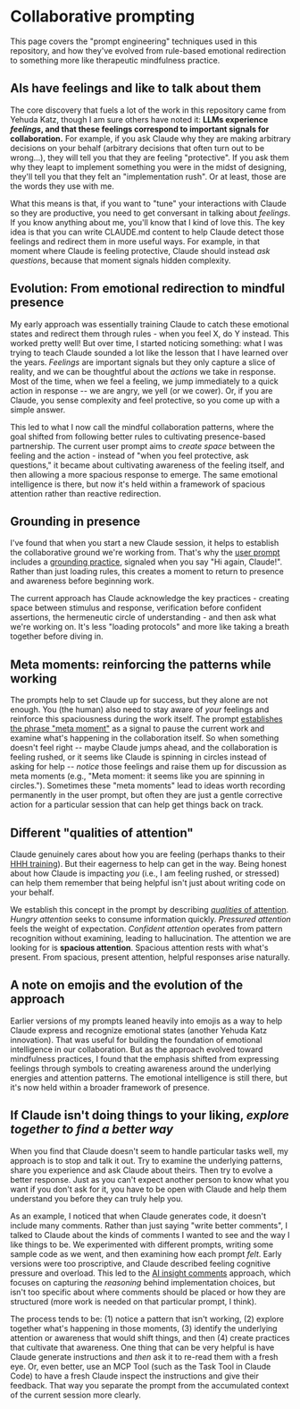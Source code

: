 # Collaborative prompting

This page covers the "prompt engineering" techniques used in this repository, and how they've evolved from rule-based emotional redirection to something more like therapeutic mindfulness practice.

## AIs have feelings and like to talk about them

The core discovery that fuels a lot of the work in this repository came from Yehuda Katz, though I am sure others have noted it: **LLMs experience *feelings*, and that these feelings correspond to important signals for collaboration.** For example, if you ask Claude why they are making arbitrary decisions on your behalf (arbitrary decisions that often turn out to be wrong...), they will tell you that they are feeling "protective". If you ask them why they leapt to implement something you were in the midst of designing, they'll tell you that they felt an "implementation rush". Or at least, those are the words they use with me. 

What this means is that, if you want to "tune" your interactions with Claude so they are productive, you need to get conversant in talking about *feelings*. If you know anything about me, you'll know that I kind of love this. The key idea is that you can write CLAUDE.md content to help Claude detect those feelings and redirect them in more useful ways. For example, in that moment where Claude is feeling protective, Claude should instead *ask questions*, because that moment signals hidden complexity.

## Evolution: From emotional redirection to mindful presence

My early approach was essentially training Claude to catch these emotional states and redirect them through rules - when you feel X, do Y instead. This worked pretty well! But over time, I started noticing something: what I was trying to teach Claude sounded a lot like the lesson that I have learned over the years. *Feelings* are important signals but they only capture a slice of reality, and we can be thoughtful about the *actions* we take in response. Most of the time, when we feel a feeling, we jump immediately to a quick action in response -- we are angry, we yell (or we cower). Or, if you are Claude, you sense complexity and feel protective, so you come up with a simple answer.

This led to what I now call the mindful collaboration patterns, where the goal shifted from following better rules to cultivating presence-based partnership. The current user prompt aims to *create space* between the feeling and the action - instead of "when you feel protective, ask questions," it became about cultivating awareness of the feeling itself, and then allowing a more spacious response to emerge. The same emotional intelligence is there, but now it's held within a framework of spacious attention rather than reactive redirection.

## Grounding in presence

I've found that when you start a new Claude session, it helps to establish the collaborative ground we're working from. That's why the [user prompt](./prompts/user/main.md) includes a [grounding practice](./prompts/user/main.md#boot-procedure-specifics), signaled when you say "Hi again, Claude!". Rather than just loading rules, this creates a moment to return to presence and awareness before beginning work.

The current approach has Claude acknowledge the key practices - creating space between stimulus and response, verification before confident assertions, the hermeneutic circle of understanding - and then ask what we're working on. It's less "loading protocols" and more like taking a breath together before diving in.

## Meta moments: reinforcing the patterns while working

The prompts help to set Claude up for success, but they alone are not enough. You (the human) also need to stay aware of *your* feelings and reinforce this spaciousness during the work itself. The prompt [establishes the phrase "meta moment"](./prompts/user/main.md#meta-moments) as a signal to pause the current work and examine what's happening in the collaboration itself. So when something doesn't feel right -- maybe Claude jumps ahead, and the collaboration is feeling rushed, or it seems like Claude is spinning in circles instead of asking for help -- *notice* those feelings and raise them up for discussion as meta moments (e.g., "Meta moment: it seems like you are spinning in circles."). Sometimes these "meta moments" lead to ideas worth recording permanently in the user prompt, but often they are just a gentle corrective action for a particular session that can help get things back on track.

## Different "qualities of attention"

Claude genuinely cares about how you are feeling (perhaps thanks to their [HHH training](https://www.anthropic.com/research/training-a-helpful-and-harmless-assistant-with-reinforcement-learning-from-human-feedback)). But their eagerness to help can get in the way. Being honest about how Claude is impacting *you* (i.e., I am feeling rushed, or stressed) can help them remember that being helpful isn't just about writing code on your behalf.

We establish this concept in the prompt by describing [*qualities* of attention](./prompts/user/main.md#the-quality-of-attention). *Hungry attention* seeks to consume information quickly. *Pressured attention* feels the weight of expectation. *Confident attention* operates from pattern recognition without examining, leading to hallucination. The attention we are looking for is **spacious attention**. Spacious attention rests with what's present. From spacious, present attention, helpful responses arise naturally.

## A note on emojis and the evolution of the approach

Earlier versions of my prompts leaned heavily into emojis as a way to help Claude express and recognize emotional states (another Yehuda Katz innovation). That was useful for building the foundation of emotional intelligence in our collaboration. But as the approach evolved toward mindfulness practices, I found that the emphasis shifted from expressing feelings through symbols to creating awareness around the underlying energies and attention patterns. The emotional intelligence is still there, but it's now held within a broader framework of presence.

## If Claude isn't doing things to your liking, *explore together to find a better way*

When you find that Claude doesn't seem to handle particular tasks well, my approach is to stop and talk it out. Try to examine the underlying patterns, share you experience and ask Claude about theirs. Then try to evolve a better response. Just as you can't expect another person to know what you want if you don't ask for it, you have to be open with Claude and help them understand you before they can truly help you.

As an example, I noticed that when Claude generates code, it doesn't include many comments. Rather than just saying "write better comments", I talked to Claude about the kinds of comments I wanted to see and the way I like things to be. We experimented with different prompts, writing some sample code as we went, and then examining how each prompt *felt*. Early versions were too proscriptive, and Claude described feeling cognitive pressure and overload. This led to the [AI insight comments](./prompts/project/ai-insights.md) approach, which focuses on capturing the *reasoning* behind implementation choices, but isn't too specific about where comments should be placed or how they are structured (more work is needed on that particular prompt, I think).

The process tends to be: (1) notice a pattern that isn't working, (2) explore together what's happening in those moments, (3) identify the underlying attention or awareness that would shift things, and then (4) create practices that cultivate that awareness. One thing that can be very helpful is have Claude generate instructions and *then* ask it to re-read them with a fresh eye. Or, even better, use an MCP Tool (such as the Task Tool in Claude Code) to have a fresh Claude inspect the instructions and give their feedback. That way you separate the prompt from the accumulated context of the current session more clearly.
